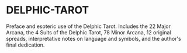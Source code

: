 # DELPHIC-TAROT
Preface and esoteric use of the Delphic Tarot. Includes the 22 Major Arcana, the 4 Suits of the Delphic Tarot, 78 Minor Arcana, 12 original spreads, interpretative notes on language and symbols, and the author's final dedication.
